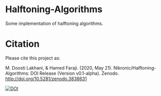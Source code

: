 # Halftoning-Algorithms
Some implementation of halftoning algorithms.

# Citation
Please cite this project as:

M. Doosti Lakhani, & Hamed Faraji. (2020, May 21). Nikronic/Halftoning-Algorithms: DOI Release (Version v0.1-alpha). Zenodo. http://doi.org/10.5281/zenodo.3838631

[![DOI](https://zenodo.org/badge/142788604.svg)](https://zenodo.org/badge/latestdoi/142788604)
